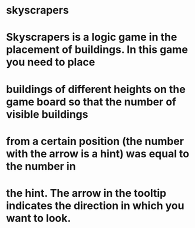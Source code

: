 # skyscrapers
# Skyscrapers is a logic game in the placement of buildings. In this game you need to place
# buildings of different heights on the game board so that the number of visible buildings
# from a certain position (the number with the arrow is a hint) was equal to the number in
# the hint. The arrow in the tooltip indicates the direction in which you want to look.

